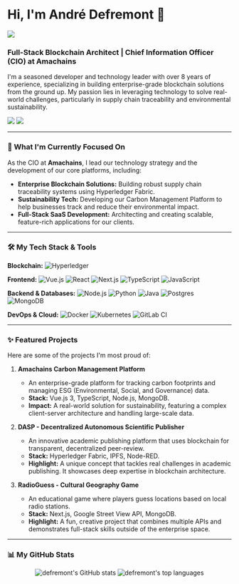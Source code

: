 # Hi, I'm André Defremont 👋

![](https://komarev.com/ghpvc/?username=defremont&style=flat-square&color=blue)

### **Full-Stack Blockchain Architect | Chief Information Officer (CIO) at Amachains**

I'm a seasoned developer and technology leader with over 8 years of experience, specializing in building enterprise-grade blockchain solutions from the ground up. My passion lies in leveraging technology to solve real-world challenges, particularly in supply chain traceability and environmental sustainability.

[<img src="https://img.shields.io/badge/linkedin-%230077B5.svg?&style=for-the-badge&logo=linkedin&logoColor=white" />](https://www.linkedin.com/in/andredefremont)
[<img src="https://img.shields.io/badge/gitlab-%23181717.svg?&style=for-the-badge&logo=gitlab&logoColor=white" />](https://gitlab.com/defremont)

---

### 🚀 What I'm Currently Focused On

As the CIO at **Amachains**, I lead our technology strategy and the development of our core platforms, including:
- **Enterprise Blockchain Solutions:** Building robust supply chain traceability systems using Hyperledger Fabric.
- **Sustainability Tech:** Developing our Carbon Management Platform to help businesses track and reduce their environmental impact.
- **Full-Stack SaaS Development:** Architecting and creating scalable, feature-rich applications for our clients.

---

### 🛠️ My Tech Stack & Tools

**Blockchain:**
![Hyperledger](https://img.shields.io/badge/Hyperledger-Fabric-blue?style=for-the-badge&logo=hyperledger)

**Frontend:**
![Vue.js](https://img.shields.io/badge/vuejs-%2335495e.svg?&style=for-the-badge&logo=vuedotjs&logoColor=%234FC08D)
![React](https://img.shields.io/badge/react-%2320232a.svg?&style=for-the-badge&logo=react&logoColor=%2361DAFB)
![Next.js](https://img.shields.io/badge/next.js-000000?style=for-the-badge&logo=nextdotjs&logoColor=white)
![TypeScript](https://img.shields.io/badge/typescript-%23007ACC.svg?&style=for-the-badge&logo=typescript&logoColor=white)
![JavaScript](https://img.shields.io/badge/javascript-%23323330.svg?&style=for-the-badge&logo=javascript&logoColor=%23F7DF1E)

**Backend & Databases:**
![Node.js](https://img.shields.io/badge/node.js-6DA55F?style=for-the-badge&logo=node.js&logoColor=white)
![Python](https://img.shields.io/badge/python-3670A0?style=for-the-badge&logo=python&logoColor=ffdd54)
![Java](https://img.shields.io/badge/java-%23ED8B00.svg?&style=for-the-badge&logo=openjdk&logoColor=white)
![Postgres](https://img.shields.io/badge/postgres-%23316192.svg?&style=for-the-badge&logo=postgresql&logoColor=white)
![MongoDB](https://img.shields.io/badge/MongoDB-%234ea94b.svg?&style=for-the-badge&logo=mongodb&logoColor=white)

**DevOps & Cloud:**
![Docker](https://img.shields.io/badge/docker-%230db7ed.svg?&style=for-the-badge&logo=docker&logoColor=white)
![Kubernetes](https://img.shields.io/badge/kubernetes-%23326ce5.svg?&style=for-the-badge&logo=kubernetes&logoColor=white)
![GitLab CI](https://img.shields.io/badge/gitlab--ci-%23181717.svg?&style=for-the-badge&logo=gitlab&logoColor=white)

---

### ✨ Featured Projects

Here are some of the projects I'm most proud of:

1.  **Amachains Carbon Management Platform**
    * An enterprise-grade platform for tracking carbon footprints and managing ESG (Environmental, Social, and Governance) data.
    * **Stack:** Vue.js 3, TypeScript, Node.js, MongoDB.
    * **Impact:** A real-world solution for sustainability, featuring a complex client-server architecture and handling large-scale data.

2.  **DASP - Decentralized Autonomous Scientific Publisher**
    * An innovative academic publishing platform that uses blockchain for transparent, decentralized peer-review.
    * **Stack:** Hyperledger Fabric, IPFS, Node-RED.
    * **Highlight:** A unique concept that tackles real challenges in academic publishing. It showcases deep expertise in blockchain architecture.

3.  **RadioGuess - Cultural Geography Game**
    * An educational game where players guess locations based on local radio stations.
    * **Stack:** Next.js, Google Street View API, MongoDB.
    * **Highlight:** A fun, creative project that combines multiple APIs and demonstrates full-stack skills outside of the enterprise space.

---

### 📊 My GitHub Stats

<p align="center">
  <img src="https://github-readme-stats.vercel.app/api?username=defremont&count_private=true&show_icons=true&theme=dark&rank_icon=github" alt="defremont's GitHub stats" />
  <img src="https://github-readme-stats.vercel.app/api/top-langs/?username=defremont&layout=compact&theme=dark" alt="defremont's top languages" />
</p>
